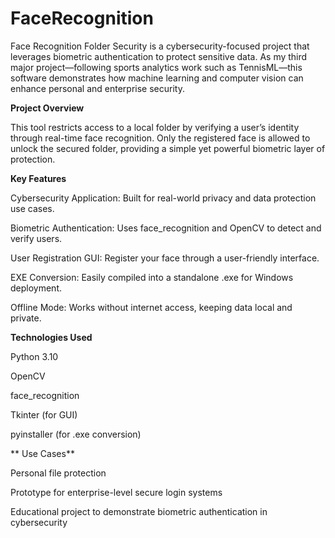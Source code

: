 # FaceRecognition

Face Recognition Folder Security is a cybersecurity-focused project that leverages biometric authentication to protect sensitive data. As my third major project—following sports analytics work such as TennisML—this software demonstrates how machine learning and computer vision can enhance personal and enterprise security.


**Project Overview**


This tool restricts access to a local folder by verifying a user’s identity through real-time face recognition. Only the registered face is allowed to unlock the secured folder, providing a simple yet powerful biometric layer of protection.

**Key Features**

Cybersecurity Application: Built for real-world privacy and data protection use cases.

Biometric Authentication: Uses face_recognition and OpenCV to detect and verify users.

User Registration GUI: Register your face through a user-friendly interface.

EXE Conversion: Easily compiled into a standalone .exe for Windows deployment.

Offline Mode: Works without internet access, keeping data local and private.

**Technologies Used**

Python 3.10

OpenCV

face_recognition

Tkinter (for GUI)

pyinstaller (for .exe conversion)

** Use Cases**

Personal file protection

Prototype for enterprise-level secure login systems

Educational project to demonstrate biometric authentication in cybersecurity

